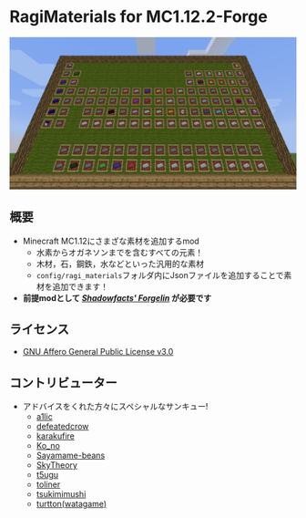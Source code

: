 # RagiMaterials for MC1.12.2-Forge

![Periodic Table](https://github.com/Hiiragi283/RagiMaterials/blob/1.12.2_forge/.github/images/periodic_table.png?raw=true)

## 概要

- Minecraft MC1.12にさまざな素材を追加するmod
    - 水素からオガネソンまでを含むすべての元素！
    - 木材，石，鋼鉄，水などといった汎用的な素材
    - `config/ragi_materials`フォルダ内にJsonファイルを追加することで素材を追加できます！
- **前提modとして _[Shadowfacts' Forgelin](https://www.curseforge.com/minecraft/mc-mods/shadowfacts-forgelin)_ が必要です**

## ライセンス

- [GNU Affero General Public License v3.0](https://github.com/Hiiragi283/RagiMaterials/blob/master/LICENSE)

## コントリビューター

- アドバイスをくれた方々にスペシャルなサンキュー!
    - [a1lic](https://github.com/a1lic)
    - [defeatedcrow](https://github.com/defeatedcrow)
    - [karakufire](https://github.com/karakufire)
    - [Ko_no](https://github.com/MrKono)
    - [Sayamame-beans](https://github.com/Sayamame-beans)
    - [SkyTheory](https://github.com/SkyTheory)
    - [t5ugu](https://github.com/t5ugu)
    - [toliner](https://github.com/toliner)
    - [tsukimimushi](https://twitter.com/Tsukimimushi)
    - [turtton(watagame)](https://github.com/turtton)
